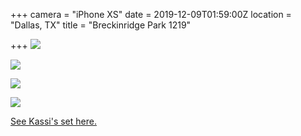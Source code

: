 +++
camera = "iPhone XS"
date = 2019-12-09T01:59:00Z
location = "Dallas, TX"
title = "Breckinridge Park 1219"

+++
![](https://res.cloudinary.com/tobyblog/image/upload/a_0/v1575913079/img/A602D7D7-4278-45C9-8CE3-9F9A6ABAA662_zqk7ec.jpg) 
<!--more-->

![](https://res.cloudinary.com/tobyblog/image/upload/a_0/v1575913108/img/FFD088F2-7BE6-4CB9-B75E-3C64619FA00B_vwddcp.jpg)

![](https://res.cloudinary.com/tobyblog/image/upload/a_0/v1575913145/img/27C5FC78-E07E-4604-801F-574A5CB00133_z3nqkq.jpg)

![](https://res.cloudinary.com/tobyblog/image/upload/a_0/v1575913173/img/93060943-FE4B-495D-9F91-1AEB4732F27F_z2wpqs.jpg)

[See Kassi's set here.](https://kassiblogtoo.blogspot.com/2019/12/an-evening-walk-at-breckinridge-park.html?m=1)